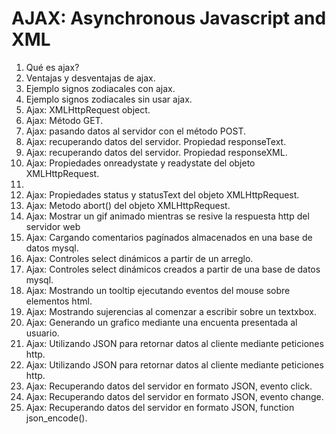 # AJAX: Asynchronous Javascript and XML

1. Qué es ajax?
2. Ventajas y desventajas de ajax.
3. Ejemplo signos zodiacales con ajax.
4. Ejemplo signos zodiacales sin usar ajax.
5. Ajax: XMLHttpRequest object.
6. Ajax: Método GET.
7. Ajax: pasando datos al servidor con el método POST.
8. Ajax: recuperando datos del servidor. Propiedad responseText.
9. Ajax: recuperando datos del servidor. Propiedad responseXML.
10. Ajax: Propiedades onreadystate y readystate del objeto XMLHttpRequest.
11.
12. Ajax: Propiedades status y statusText del objeto XMLHttpRequest.
13. Ajax: Metodo abort() del objeto XMLHttpRequest.
14. Ajax: Mostrar un gif animado mientras se resive la respuesta http del servidor web
15. Ajax: Cargando comentarios pagínados almacenados en una base de datos mysql.
16. Ajax: Controles select dinámicos a partir de un arreglo.
16. Ajax: Controles select dinámicos creados a partir de una base de datos mysql.
17. Ajax: Mostrando un tooltip ejecutando eventos del mouse sobre elementos html.
18. Ajax: Mostrando sujerencias al comenzar a escribir sobre un textxbox.
19. Ajax: Generando un grafico mediante una encuenta presentada al usuario.
20. Ajax: Utilizando JSON para retornar datos al cliente mediante peticiones http.
21. Ajax: Utilizando JSON para retornar datos al cliente mediante peticiones http.
22. Ajax: Recuperando datos del servidor en formato JSON, evento click.
23. Ajax: Recuperando datos del servidor en formato JSON, evento change.
24. Ajax: Recuperando datos del servidor en formato JSON, function json_encode().